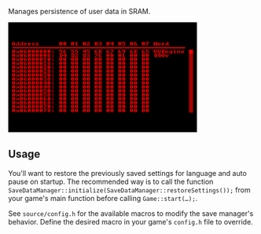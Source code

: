 Manages persistence of user data in SRAM.

![](https://raw.githubusercontent.com/VUEngine/VUEngine-Plugins/master/other/SaveDataManager/preview.png)

## Usage

You'll want to restore the previously saved settings for language and auto pause on startup. The recommended way is to call the function `SaveDataManager::initialize(SaveDataManager::restoreSettings());` from your game's main function before calling `Game::start(…);`.

See `source/config.h` for the available macros to modify the save manager's behavior. Define the desired macro in your game's `config.h` file to override.
